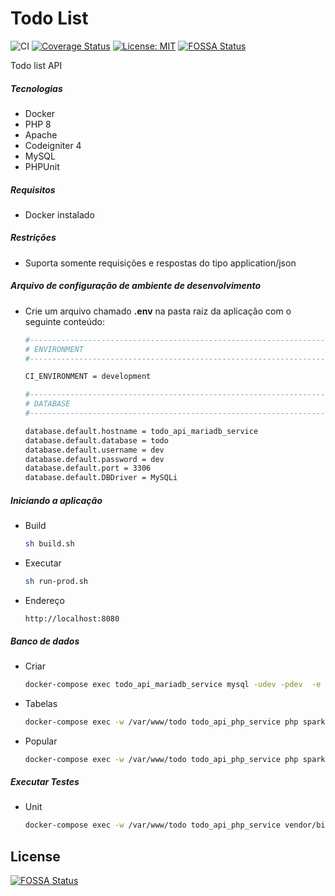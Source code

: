 # Todo List

![CI](https://github.com/lbovolini/todo-api/workflows/CI/badge.svg) [![Coverage Status](https://coveralls.io/repos/github/lbovolini/todo-api/badge.svg?branch=main)](https://coveralls.io/github/lbovolini/todo-api?branch=main) [![License: MIT](https://img.shields.io/badge/License-MIT-yellow.svg)](https://opensource.org/licenses/MIT)
[![FOSSA Status](https://app.fossa.com/api/projects/git%2Bgithub.com%2Flbovolini%2Ftodo-api.svg?type=shield)](https://app.fossa.com/projects/git%2Bgithub.com%2Flbovolini%2Ftodo-api?ref=badge_shield)

Todo list API 

##### Tecnologias

- Docker
- PHP 8
- Apache
- Codeigniter 4
- MySQL
- PHPUnit

##### Requisitos

- Docker instalado

##### Restrições

- Suporta somente requisições e respostas do tipo application/json

##### Arquivo de configuração de ambiente de desenvolvimento

- Crie um arquivo chamado **.env** na pasta raiz da aplicação com o seguinte conteúdo:

  ```bash
  #--------------------------------------------------------------------
  # ENVIRONMENT
  #--------------------------------------------------------------------
  
  CI_ENVIRONMENT = development
  
  #--------------------------------------------------------------------
  # DATABASE
  #--------------------------------------------------------------------
  
  database.default.hostname = todo_api_mariadb_service
  database.default.database = todo
  database.default.username = dev
  database.default.password = dev
  database.default.port = 3306
  database.default.DBDriver = MySQLi
  ```

##### Iniciando a aplicação

- Build

  ```bash 
  sh build.sh
  ```

- Executar

  ```bash 
  sh run-prod.sh
  ```

- Endereço

  ``` http
  http://localhost:8080
  ```


##### Banco de dados

- Criar

  ```bash
  docker-compose exec todo_api_mariadb_service mysql -udev -pdev  -e "CREATE DATABASE IF NOT EXISTS todo";
  ```

- Tabelas

  ```bash
  docker-compose exec -w /var/www/todo todo_api_php_service php spark migrate
  ```

- Popular

  ```bash
  docker-compose exec -w /var/www/todo todo_api_php_service php spark db:seed AllSeeder
  ```

##### Executar Testes

- Unit

  ```bash
  docker-compose exec -w /var/www/todo todo_api_php_service vendor/bin/phpunit 
  ```

## License
[![FOSSA Status](https://app.fossa.com/api/projects/git%2Bgithub.com%2Flbovolini%2Ftodo-api.svg?type=large)](https://app.fossa.com/projects/git%2Bgithub.com%2Flbovolini%2Ftodo-api?ref=badge_large)